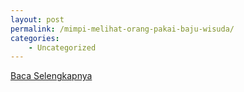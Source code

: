 ```yaml
---
layout: post
permalink: /mimpi-melihat-orang-pakai-baju-wisuda/
categories:
    - Uncategorized
---
```


[Baca Selengkapnya](/09)